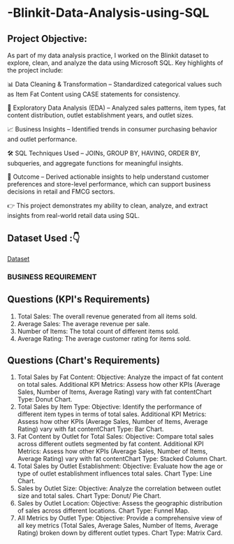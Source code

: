 # -Blinkit-Data-Analysis-using-SQL
## Project Objective:
As part of my data analysis practice, I worked on the Blinkit dataset to explore, clean, and analyze the data using Microsoft SQL.
Key highlights of the project include:

📊 Data Cleaning & Transformation – Standardized categorical values such as Item Fat Content using CASE statements for consistency.

🛒 Exploratory Data Analysis (EDA) – Analyzed sales patterns, item types, fat content distribution, outlet establishment years, and outlet sizes.

📈 Business Insights – Identified trends in consumer purchasing behavior and outlet performance.

🛠 SQL Techniques Used – JOINs, GROUP BY, HAVING, ORDER BY, subqueries, and aggregate functions for meaningful insights.

🔎 Outcome – Derived actionable insights to help understand customer preferences and store-level performance, which can support business decisions in retail and FMCG sectors.

👉 This project demonstrates my ability to clean, analyze, and extract insights from real-world retail data using SQL.

## Dataset Used :👇
<a href="https://github.com/tannu0415/-Blinkit-Data-Analysis-using-SQL/commit/74cdb88ea3445a8b14454c0339e74db5ed0c02c3">Dataset</a>
### BUSINESS REQUIREMENT

## Questions (KPI's Requirements)
1. Total Sales: The overall revenue generated from all items sold.
2. Average Sales: The average revenue per sale.
3. Number of Items: The total count of different items sold.
4. Average Rating: The average customer rating for items sold.

## Questions (Chart's Requirements)
1. Total Sales by Fat Content:
Objective: Analyze the impact of fat content on total sales.
Additional KPI Metrics: Assess how other KPIs (Average Sales, Number of Items, Average Rating) vary with fat contentChart Type: Donut Chart.
2. Total Sales by Item Type:
Objective: Identify the performance of different item types in terms of total sales.
Additional KPI Metrics: Assess how other KPIs (Average Sales, Number of Items, Average Rating) vary with fat contentChart Type: Bar Chart.
3. Fat Content by Outlet for Total Sales:
Objective: Compare total sales across different outlets segmented by fat content.
Additional KPI Metrics: Assess how other KPIs (Average Sales, Number of Items, Average Rating) vary with fat contentChart Type: Stacked Column Chart.
4. Total Sales by Outlet Establishment:
Objective: Evaluate how the age or type of outlet establishment influences total sales.
Chart Type: Line Chart.
5. Sales by Outlet Size:
Objective: Analyze the correlation between outlet size and total sales.
Chart Type: Donut/ Pie Chart.
6. Sales by Outlet Location:
Objective: Assess the geographic distribution of sales across different locations.
Chart Type: Funnel Мар.
7. All Metrics by Outlet Type:
Objective: Provide a comprehensive view of all key metrics (Total Sales, Average Sales, Number of Items, Average Rating)
broken down by different outlet types.
Chart Type: Matrix Card.
